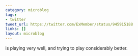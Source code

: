 ```yaml
---
category: microblog
tags:
- twitter
tweet_url: https://twitter.com/ExMember/status/945915188
links: []
layout: microblog
---
```

is playing very well, and trying to play considerably better.
